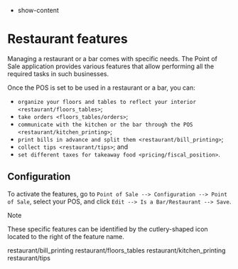   - show-content

# Restaurant features

Managing a restaurant or a bar comes with specific needs. The Point of
Sale application provides various features that allow performing all the
required tasks in such businesses.

Once the POS is set to be used in a restaurant or a bar, you can:

  - `organize your floors and tables to reflect your interior
    <restaurant/floors_tables>`;
  - `take orders <floors_tables/orders>`;
  - `communicate with the kitchen or the bar through the POS
    <restaurant/kitchen_printing>`;
  - `print bills in advance and split them <restaurant/bill_printing>`;
  - `collect tips <restaurant/tips>`; and
  - `set different taxes for takeaway food <pricing/fiscal_position>`.

## Configuration

To activate the features, go to `Point of Sale --> Configuration -->
Point of Sale`, select your POS, and click `Edit --> Is a Bar/Restaurant
--> Save`.

<div class="note">

<div class="title">

Note

</div>

These specific features can be identified by the cutlery-shaped icon
located to the right of the feature name.

</div>

<div class="toctree" data-titlesonly="">

restaurant/bill\_printing restaurant/floors\_tables
restaurant/kitchen\_printing restaurant/tips

</div>
